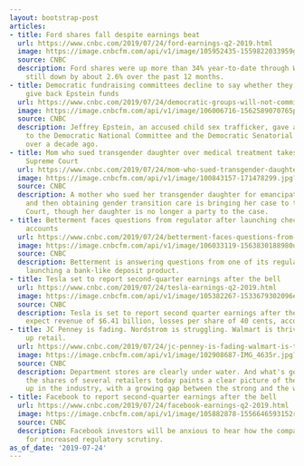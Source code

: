 ```yaml
---
layout: bootstrap-post
articles:
- title: Ford shares fall despite earnings beat
  url: https://www.cnbc.com/2019/07/24/ford-earnings-q2-2019.html
  image: https://image.cnbcfm.com/api/v1/image/105952435-1559822033959gettyimages-1148267200.jpeg?v=1559822078
  source: CNBC
  description: Ford shares were up more than 34% year-to-date through Wednesday but
    still down by about 2.6% over the past 12 months.
- title: Democratic fundraising committees decline to say whether they will donate,
    give back Epstein funds
  url: https://www.cnbc.com/2019/07/24/democratic-groups-will-not-commit-to-returning-donating-epstein-funds.html
  image: https://image.cnbcfm.com/api/v1/image/106006716-1562589070765preview.jpg?v=1562589081
  source: CNBC
  description: Jeffrey Epstein, an accused child sex trafficker, gave at least $80,000
    to the Democratic National Committee and the Democratic Senatorial Campaign Committee
    over a decade ago.
- title: Mom who sued transgender daughter over medical treatment takes case to the
    Supreme Court
  url: https://www.cnbc.com/2019/07/24/mom-who-sued-transgender-daughter-takes-case-to-the-supreme-court.html
  image: https://image.cnbcfm.com/api/v1/image/100843157-171478299.jpg?v=1372187838
  source: CNBC
  description: A mother who sued her transgender daughter for emancipating herself
    and then obtaining gender transition care is bringing her case to the Supreme
    Court, though her daughter is no longer a party to the case.
- title: Betterment faces questions from regulator after launching checking and savings
    accounts
  url: https://www.cnbc.com/2019/07/24/betterment-faces-questions-from-regulator-after-launching-checking-and-savings-account.html
  image: https://image.cnbcfm.com/api/v1/image/106033119-1563830188980u_e5itfa2.jpg?v=1563830183
  source: CNBC
  description: Betterment is answering questions from one of its regulators after
    launching a bank-like deposit product.
- title: Tesla set to report second-quarter earnings after the bell
  url: https://www.cnbc.com/2019/07/24/tesla-earnings-q2-2019.html
  image: https://image.cnbcfm.com/api/v1/image/105382267-1533679302096elon.jpg?v=1544460534
  source: CNBC
  description: Tesla is set to report second quarter earnings after the bell. Analysts
    expect revenue of $6.41 billion, losses per share of 40 cents, according to Refinitiv.
- title: JC Penney is fading. Nordstrom is struggling. Walmart is thriving. That sums
    up retail.
  url: https://www.cnbc.com/2019/07/24/jc-penney-is-fading-walmart-is-thriving-heres-a-look-at-retail-today.html
  image: https://image.cnbcfm.com/api/v1/image/102908687-IMG_4635r.jpg?v=1561735814
  source: CNBC
  description: Department stores are clearly under water. And what's going on with
    the shares of several retailers today paints a clear picture of the dynamic shaping
    up in the industry, with a growing gap between the strong and the weak.
- title: Facebook to report second-quarter earnings after the bell
  url: https://www.cnbc.com/2019/07/24/facebook-earnings-q2-2019.html
  image: https://image.cnbcfm.com/api/v1/image/105882878-1556646593152rtx6tte5.jpg?v=1556646632
  source: CNBC
  description: Facebook investors will be anxious to hear how the company is bracing
    for increased regulatory scrutiny.
as_of_date: '2019-07-24'
---
```


